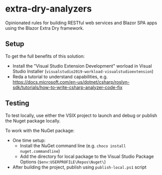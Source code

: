 # extra-dry-analyzers
Opinionated rules for building RESTful web services and Blazor SPA apps using the Blazor Extra Dry framework.

## Setup

To get the full benefits of this solution:
  * Install the "Visual Studio Extension Development" worload in Visual Studio Installer (`visualstudio2019-workload-visualstudioextension`)
  * Reda a tutorial to understand capabilities, e.g. https://docs.microsoft.com/en-us/dotnet/csharp/roslyn-sdk/tutorials/how-to-write-csharp-analyzer-code-fix

## Testing

To test locally, use either the VSIX project to launch and debug or publish the Nuget package locally.

To work with the NuGet package:
  * One time setup:
    * Install the NuGet command line (e.g. `choco install nuget.commandline`)
    * Add the directory for local package to the Visual Studio Package Options (`$env:USERPROFILE\Repos\Nuget\`)
  * After building the project, publish using `publish-local.ps1` script
